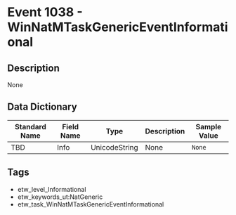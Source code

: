 # Event 1038 - WinNatMTaskGenericEventInformational

## Description
None

## Data Dictionary
|Standard Name|Field Name|Type|Description|Sample Value|
|---|---|---|---|---|
|TBD|Info|UnicodeString|None|`None`|

## Tags
* etw_level_Informational
* etw_keywords_ut:NatGeneric
* etw_task_WinNatMTaskGenericEventInformational